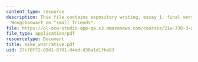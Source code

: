 ```yaml
---
content_type: resource
description: This file contains expository writing, essay 1, final version by Mike
  Wongchaowart on "small friends".
file: https://ol-ocw-studio-app-qa.s3.amazonaws.com/courses/21w-730-3-writing-and-the-environment-spring-2005/27c78f7289d18701d4edd38a1d1fba83_mike_wnarrative.pdf
file_type: application/pdf
resourcetype: Document
title: mike_wnarrative.pdf
uid: 27c78f72-89d1-8701-d4ed-d38a1d1fba83
---
```

